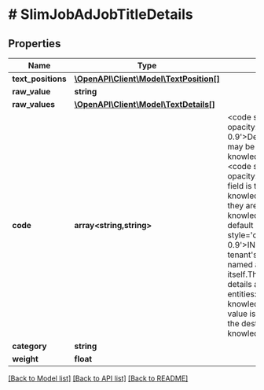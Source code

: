 # # SlimJobAdJobTitleDetails

## Properties

Name | Type | Description | Notes
------------ | ------------- | ------------- | -------------
**text_positions** | [**\OpenAPI\Client\Model\TextPosition[]**](TextPosition.md) |  | [optional]
**raw_value** | **string** |  | [optional]
**raw_values** | [**\OpenAPI\Client\Model\TextDetails[]**](TextDetails.md) |  | [optional]
**code** | **array<string,string>** | &lt;code style&#x3D;&#39;color: #333333; opacity: 0.9&#39;&gt;Details.RawValues&lt;/code&gt; may be mapped to several knowledge bases&#39; entities.The &lt;code style&#x3D;&#39;color: #333333; opacity: 0.9&#39;&gt;Value&lt;/code&gt; field is the label of the main knowledge base entity to which they are mapped.The main knowledge base can be the default one - named &lt;code style&#x3D;&#39;color: #333333; opacity: 0.9&#39;&gt;INDA&lt;/code&gt; - or the tenant&#39;s own taxonomy - named after the tenant itself.This object contains details about the destination entities: each field name is a knowledge base name and its value is the ID which identifies the destination entity in that knowledge base. | [optional]
**category** | **string** |  | [optional]
**weight** | **float** |  |

[[Back to Model list]](../../README.md#models) [[Back to API list]](../../README.md#endpoints) [[Back to README]](../../README.md)
